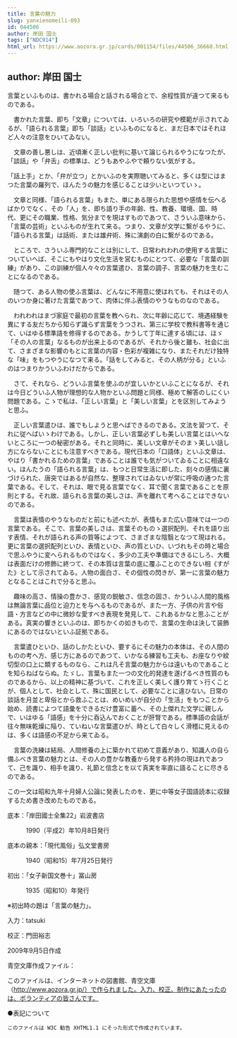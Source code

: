 ```yaml
---
title: 言葉の魅力
slug: yanxienomeili-093
id: 044506
author: 岸田 国士
tags: ["NDC914"]
html_url: https://www.aozora.gr.jp/cards/001154/files/44506_36668.html
---
```


## author: 岸田 国士

言葉といふものは、書かれる場合と話される場合とで、余程性質が違つて来るものである。

　書かれた言葉、即ち「文章」については、いろいろの研究や模範が示されてゐるが、「語られる言葉」即ち「談話」といふものになると、まだ日本ではそれほど人々の注意をひいてゐない。

　文章の善し悪しは、近頃漸く正しい批判に基いて論じられるやうになつたが、「談話」や「弁舌」の標準は、どうもあやふやで頼りない気がする。

「話上手」とか、「弁が立つ」とかいふのを実際聴いてみると、多くは型にはまつた言葉の羅列で、ほんたうの魅力を感じることは少いといつていゝ。

　文章と同様、「語られる言葉」もまた、単にある限られた思想や感情を伝へるばかりでなく、その「人」を、即ち語り手の年齢、性、教養、環境、国、時代、更にその職業、性格、気分までを現はすものであつて、さういふ意味から、「言葉の芸術」といふものが生れて来る。つまり、文章が文学に繋がるやうに、「語られる言葉」は話術、または雄弁術、殊に演劇の白に繋がるのである。



　ところで、さういふ専門的なことは別にして、日常われわれの使用する言葉についていへば、そこにもやはり文化生活を営むものにとつて、必要な「言葉の訓練」があり、この訓練が個人々々の言葉遣ひ、言葉の調子、言葉の魅力を生むことになるのである。

　随つて、ある人物の使ふ言葉は、どんなに不用意に使はれても、それはその人のいつか身に著けた言葉であつて、肉体に伴ふ表情のやうなものなのである。

　われわれはまづ家庭で最初の言葉を教へられ、次に年齢に応じて、境遇経験を異にする友だちから知らず識らず言葉をうつされ、第三に学校で教科書等を通じて、いはゆる標準語を修得するのである。かうして丁年に達する頃には、ほゞ「その人の言葉」なるものが出来上るのであるが、それから後と雖も、社会に出て、さまざまな影響のもとに言葉の内容・色彩が複雑になり、またそれだけ独特な「味」をもつやうになつて来る。「話をしてみると、その人柄が分る」といふのはつまりかういふわけだからである。



　さて、それなら、どういふ言葉を使ふのが宜しいかといふことになるが、それは今日どういふ人物が理想的な人物かといふ問題と同様、極めて解答のしにくい問題である。こゝで私は、「正しい言葉」と「美しい言葉」とを区別してみようと思ふ。

　正しい言葉遣ひは、誰でもしようと思へばできるのである。文法を習つて、それに従へばいゝわけである。しかし、正しい言葉必ずしも美しい言葉とはいへないところに一つの秘密がある。それと同時に、美しい文章がそのまゝ美しい話し方にならないことにも注意すべきである。現代日本の「口語体」といふ文章は、やはり「書かれるための言葉」であることは誰でも気がついてゐることに相違ない。ほんたうの「語られる言葉」は、もつと日常生活に即した、刻々の感情に裏づけられた、唐突ではあるが自然な、整理されてはゐないが常に呼吸の通つた言葉である。そして、それは、眼で見る言葉でなく、耳で聞く言葉であることを原則とする。それ故、語られる言葉の美しさは、声を離れて考へることはできないのである。



　言葉は表情のやうなものだと前にも述べたが、表情もまた広い意味では一つの言葉である。そこで、言葉の美しさは、言葉そのものゝ選択配列、それを語り出す表情、それが語られる声の質等によつて、さまざまな陰翳となつて現はれる。更に言葉の選択配列といひ、表情といひ、声の質といひ、いづれもその時と場合で思ふやうに変へられるものではなく、多少の工夫や準備はできるにしろ、大概は表面だけの修飾に終つて、その本質は言葉の底に覆ふことのできない相《すがた》として示されてゐる。人物の面白さ、その個性の閃きが、第一に言葉の魅力となることはこれで分ると思ふ。

　趣味の高さ、情操の豊かさ、感覚の鋭敏さ、信念の固さ、かういふ人間的風格は無論言葉に品位と迫力とを与へるものであるが、また一方、子供の片言や俗語・方言などの中に微妙な愛すべき表現を発見して、これあるかなと思ふことがある。真実の響きといふのは、即ちかくの如きもので、言葉の生命は決して装飾にあるのではないといふ証拠である。



　言葉遣ひといひ、話のしかたといひ、要するにその魅力の本体は、その人間のものの考へ方、感じ方にあるのであつて、いかなる練習も工夫も、お座なりや紋切型の口上に類するものなら、これは凡そ言葉の魅力からは遠いものであることを知らねばならぬ。たゞし、言葉もまた一つの文化的発達を遂げるべき性質のものであるから、以上の精神に基づいて、これを正しく美しく護り育てゝ行くことが、個人として、社会として、殊に国民として、必要なことに違ひない。日常の談話を月並と卑俗とから救ふことは、めいめいが自分の「生活」をもつことから始め、読書によつて語彙をできるだけ豊富に蓄へ、その上傑れた文学に親しんで、いはゆる「語感」を十分に呑込んでおくことが肝腎である。標準語の会話が往々無味乾燥に陥り、ていねいな言葉遣ひが、時として白々しく滑稽に見えるのは、多くは語感の不足から来てゐる。

　言葉の洗練は結局、人間修養の上に築かれて初めて意義があり、知識人の自ら備ふべき言葉の魅力とは、その人の豊かな教養から発する矜持の現はれであつて、己を識り、相手を識り、礼節と信念とを以て真実を率直に語ることに尽きるのである。




この一文は昭和九年十月婦人公論に発表したのを、更に中等女子国語読本に収録するため書き改めたものである。















底本：「岸田國士全集22」岩波書店


　　　1990（平成2）年10月8日発行

底本の親本：「現代風俗」弘文堂書房

　　　1940（昭和15）年7月25日発行

初出：「女子新国文巻十」冨山房

　　　1935（昭和10）年発行

※初出時の題は「言葉の魅力」。

入力：tatsuki

校正：門田裕志

2009年9月5日作成

青空文庫作成ファイル：

このファイルは、インターネットの図書館、青空文庫（http://www.aozora.gr.jp/）で作られました。入力、校正、制作にあたったのは、ボランティアの皆さんです。











●表記について


	このファイルは W3C 勧告 XHTML1.1 にそった形式で作成されています。